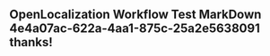 <properties
ms.topic="hero-topic"
ms.test1="hero-topic"
ms.test2="test"/>

## OpenLocalization Workflow Test MarkDown 4e4a07ac-622a-4aa1-875c-25a2e5638091 thanks!
